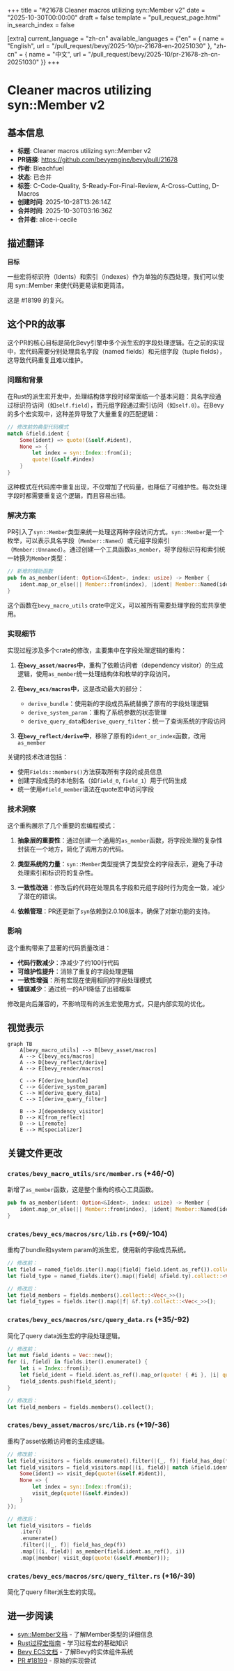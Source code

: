 +++
title = "#21678 Cleaner macros utilizing syn::Member v2"
date = "2025-10-30T00:00:00"
draft = false
template = "pull_request_page.html"
in_search_index = false

[extra]
current_language = "zh-cn"
available_languages = {"en" = { name = "English", url = "/pull_request/bevy/2025-10/pr-21678-en-20251030" }, "zh-cn" = { name = "中文", url = "/pull_request/bevy/2025-10/pr-21678-zh-cn-20251030" }}
+++

# Cleaner macros utilizing syn::Member v2

## 基本信息
- **标题**: Cleaner macros utilizing syn::Member v2
- **PR链接**: https://github.com/bevyengine/bevy/pull/21678
- **作者**: Bleachfuel
- **状态**: 已合并
- **标签**: C-Code-Quality, S-Ready-For-Final-Review, A-Cross-Cutting, D-Macros
- **创建时间**: 2025-10-28T13:26:14Z
- **合并时间**: 2025-10-30T03:16:36Z
- **合并者**: alice-i-cecile

## 描述翻译
**目标**

一些宏将标识符（Idents）和索引（indexes）作为单独的东西处理，我们可以使用 syn::Member 来使代码更易读和更简洁。

这是 #18199 的复兴。

## 这个PR的故事

这个PR的核心目标是简化Bevy引擎中多个派生宏的字段处理逻辑。在之前的实现中，宏代码需要分别处理具名字段（named fields）和元组字段（tuple fields），这导致代码重复且难以维护。

### 问题和背景

在Rust的派生宏开发中，处理结构体字段时经常面临一个基本问题：具名字段通过标识符访问（如`self.field`），而元组字段通过索引访问（如`self.0`）。在Bevy的多个宏实现中，这种差异导致了大量重复的匹配逻辑：

```rust
// 修改前的典型代码模式
match &field.ident {
    Some(ident) => quote!(&self.#ident),
    None => {
        let index = syn::Index::from(i);
        quote!(&self.#index)
    }
}
```

这种模式在代码库中重复出现，不仅增加了代码量，也降低了可维护性。每次处理字段时都需要重复这个逻辑，而且容易出错。

### 解决方案

PR引入了`syn::Member`类型来统一处理这两种字段访问方式。`syn::Member`是一个枚举，可以表示具名字段（`Member::Named`）或元组字段索引（`Member::Unnamed`）。通过创建一个工具函数`as_member`，将字段标识符和索引统一转换为`Member`类型：

```rust
// 新增的辅助函数
pub fn as_member(ident: Option<&Ident>, index: usize) -> Member {
    ident.map_or_else(|| Member::from(index), |ident| Member::Named(ident.clone()))
}
```

这个函数在`bevy_macro_utils` crate中定义，可以被所有需要处理字段的宏共享使用。

### 实现细节

实现过程涉及多个crate的修改，主要集中在字段处理逻辑的重构：

1. **在`bevy_asset/macros`中**，重构了依赖访问者（dependency visitor）的生成逻辑，使用`as_member`统一处理结构体和枚举的字段访问。

2. **在`bevy_ecs/macros`中**，这是改动最大的部分：
   - `derive_bundle`：使用新的字段成员系统替换了原有的字段处理逻辑
   - `derive_system_param`：重构了系统参数的状态管理
   - `derive_query_data`和`derive_query_filter`：统一了查询系统的字段访问

3. **在`bevy_reflect/derive`中**，移除了原有的`ident_or_index`函数，改用`as_member`

关键的技术改进包括：

- 使用`Fields::members()`方法获取所有字段的成员信息
- 创建字段成员的本地别名（如`field_0`, `field_1`）用于代码生成
- 统一使用`#field_member`语法在quote宏中访问字段

### 技术洞察

这个重构展示了几个重要的宏编程模式：

1. **抽象层的重要性**：通过创建一个通用的`as_member`函数，将字段处理的复杂性封装在一个地方，简化了调用方的代码。

2. **类型系统的力量**：`syn::Member`类型提供了类型安全的字段表示，避免了手动处理索引和标识符的复杂性。

3. **一致性改进**：修改后的代码在处理具名字段和元组字段时行为完全一致，减少了潜在的错误。

4. **依赖管理**：PR还更新了`syn`依赖到2.0.108版本，确保了对新功能的支持。

### 影响

这个重构带来了显著的代码质量改进：

- **代码行数减少**：净减少了约100行代码
- **可维护性提升**：消除了重复的字段处理逻辑
- **一致性增强**：所有宏现在使用相同的字段处理模式
- **错误减少**：通过统一的API降低了出错概率

修改是向后兼容的，不影响现有的派生宏使用方式，只是内部实现的优化。

## 视觉表示

```mermaid
graph TB
    A[bevy_macro_utils] --> B[bevy_asset/macros]
    A --> C[bevy_ecs/macros]
    A --> D[bevy_reflect/derive]
    A --> E[bevy_render/macros]
    
    C --> F[derive_bundle]
    C --> G[derive_system_param]
    C --> H[derive_query_data]
    C --> I[derive_query_filter]
    
    B --> J[dependency_visitor]
    D --> K[from_reflect]
    D --> L[remote]
    E --> M[specializer]
```

## 关键文件更改

### `crates/bevy_macro_utils/src/member.rs` (+46/-0)
新增了`as_member`函数，这是整个重构的核心工具函数。

```rust
pub fn as_member(ident: Option<&Ident>, index: usize) -> Member {
    ident.map_or_else(|| Member::from(index), |ident| Member::Named(ident.clone()))
}
```

### `crates/bevy_ecs/macros/src/lib.rs` (+69/-104)
重构了bundle和system param的派生宏，使用新的字段成员系统。

```rust
// 修改前：
let field = named_fields.iter().map(|field| field.ident.as_ref()).collect::<Vec<_>>();
let field_type = named_fields.iter().map(|field| &field.ty).collect::<Vec<_>>();

// 修改后：
let field_members = fields.members().collect::<Vec<_>>();
let field_types = fields.iter().map(|f| &f.ty).collect::<Vec<_>>();
```

### `crates/bevy_ecs/macros/src/query_data.rs` (+35/-92)
简化了query data派生宏的字段处理逻辑。

```rust
// 修改前：
let mut field_idents = Vec::new();
for (i, field) in fields.iter().enumerate() {
    let i = Index::from(i);
    let field_ident = field.ident.as_ref().map_or(quote! { #i }, |i| quote! { #i });
    field_idents.push(field_ident);
}

// 修改后：
let field_members = fields.members().collect();
```

### `crates/bevy_asset/macros/src/lib.rs` (+19/-36)
重构了asset依赖访问者的生成逻辑。

```rust
// 修改前：
let field_visitors = fields.enumerate().filter(|(_, f)| field_has_dep(f));
let field_visitors = field_visitors.map(|(i, field)| match &field.ident {
    Some(ident) => visit_dep(quote!(&self.#ident)),
    None => {
        let index = syn::Index::from(i);
        visit_dep(quote!(&self.#index))
    }
});

// 修改后：
let field_visitors = fields
    .iter()
    .enumerate()
    .filter(|(_, f)| field_has_dep(f))
    .map(|(i, field)| as_member(field.ident.as_ref(), i))
    .map(|member| visit_dep(quote!(&self.#member)));
```

### `crates/bevy_ecs/macros/src/query_filter.rs` (+16/-39)
简化了query filter派生宏的实现。

## 进一步阅读

- [syn::Member文档](https://docs.rs/syn/2.0.108/syn/enum.Member.html) - 了解Member类型的详细信息
- [Rust过程宏指南](https://doc.rust-lang.org/reference/procedural-macros.html) - 学习过程宏的基础知识
- [Bevy ECS文档](https://bevyengine.org/learn/book/ecs/) - 了解Bevy的实体组件系统
- [PR #18199](https://github.com/bevyengine/bevy/pull/18199) - 原始的实现尝试